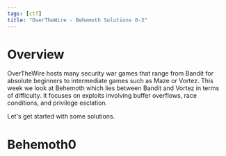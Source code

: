 ```yaml
---
tags: [ctf]
title: "OverTheWire - Behemoth Solutions 0-3"
---
```


# Overview
OverTheWire hosts many security war games that range from Bandit for absolute beginners to intermediate games such as Maze or Vortez. This week we look at Behemoth which lies between Bandit and Vortez in terms of difficulty. It focuses on exploits involving buffer overflows, race conditions, and privilege esclation.

Let's get started with some solutions.

# Behemoth0

